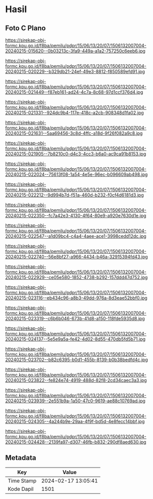 # Hasil

## Foto C Plano

https://sirekap-obj-formc.kpu.go.id/f8ba/pemilu/pdpr/15/06/13/20/07/1506132007004-20240215-015620--0b03213c-3fa9-449a-a1a2-757250c6eeb6.jpg

https://sirekap-obj-formc.kpu.go.id/f8ba/pemilu/pdpr/15/06/13/20/07/1506132007004-20240215-020229--b329db21-24ef-49e3-8812-f850589efd91.jpg

https://sirekap-obj-formc.kpu.go.id/f8ba/pemilu/pdpr/15/06/13/20/07/1506132007004-20240215-021449--f87eb161-ad24-4c7a-8c68-97d1ccf376d4.jpg

https://sirekap-obj-formc.kpu.go.id/f8ba/pemilu/pdpr/15/06/13/20/07/1506132007004-20240215-021331--924dc9b4-117e-418c-a2cb-908348d1fa02.jpg

https://sirekap-obj-formc.kpu.go.id/f8ba/pemilu/pdpr/15/06/13/20/07/1506132007004-20240215-021631--5aa69456-3c8d-4ffc-a18d-9f26f082a9c8.jpg

https://sirekap-obj-formc.kpu.go.id/f8ba/pemilu/pdpr/15/06/13/20/07/1506132007004-20240215-021905--7b8210c0-d4c3-4cc3-b6a0-ac9ca91b8153.jpg

https://sirekap-obj-formc.kpu.go.id/f8ba/pemilu/pdpr/15/06/13/20/07/1506132007004-20240215-022024--75613f08-1a54-4e5e-96ec-b096609ab498.jpg

https://sirekap-obj-formc.kpu.go.id/f8ba/pemilu/pdpr/15/06/13/20/07/1506132007004-20240215-022212--9d994b7d-f51a-460d-b232-f0cf4d6181d3.jpg

https://sirekap-obj-formc.kpu.go.id/f8ba/pemilu/pdpr/15/06/13/20/07/1506132007004-20240215-022350--fc7a42e3-4130-4f64-80e9-a920e7630d1e.jpg

https://sirekap-obj-formc.kpu.go.id/f8ba/pemilu/pdpr/15/06/13/20/07/1506132007004-20240215-022547--a1d09bc4-c4a4-4aee-ace1-3998cedd12dc.jpg

https://sirekap-obj-formc.kpu.go.id/f8ba/pemilu/pdpr/15/06/13/20/07/1506132007004-20240215-022740--56e8bf27-a966-4434-b46a-32915394fd43.jpg

https://sirekap-obj-formc.kpu.go.id/f8ba/pemilu/pdpr/15/06/13/20/07/1506132007004-20240215-022929--ce05e580-1852-4738-b292-157ddd47d752.jpg

https://sirekap-obj-formc.kpu.go.id/f8ba/pemilu/pdpr/15/06/13/20/07/1506132007004-20240215-023116--eb434c96-a8b3-49dd-976a-8d3eae52bbf0.jpg

https://sirekap-obj-formc.kpu.go.id/f8ba/pemilu/pdpr/15/06/13/20/07/1506132007004-20240215-023319--c6b6b046-673b-41d8-a150-118fde5935d8.jpg

https://sirekap-obj-formc.kpu.go.id/f8ba/pemilu/pdpr/15/06/13/20/07/1506132007004-20240215-024137--5e5e9a5a-fe42-4d02-8d55-470db5fd5b71.jpg

https://sirekap-obj-formc.kpu.go.id/f8ba/pemilu/pdpr/15/06/13/20/07/1506132007004-20240215-023702--b82c6395-b0d1-455b-8139-b0b38bedfd4c.jpg

https://sirekap-obj-formc.kpu.go.id/f8ba/pemilu/pdpr/15/06/13/20/07/1506132007004-20240215-023822--fe824e74-4919-488d-82f8-2cd34caec3a3.jpg

https://sirekap-obj-formc.kpu.go.id/f8ba/pemilu/pdpr/15/06/13/20/07/1506132007004-20240215-023939--2e551b9a-1a50-47c0-9619-ae88c10769ad.jpg

https://sirekap-obj-formc.kpu.go.id/f8ba/pemilu/pdpr/15/06/13/20/07/1506132007004-20240215-024305--4a244b9e-29aa-4f9f-bd5d-4e8fecc14bbf.jpg

https://sirekap-obj-formc.kpu.go.id/f8ba/pemilu/pdpr/15/06/13/20/07/1506132007004-20240215-024428--2139fa97-d307-46fb-b832-290df8aed630.jpg


## Metadata

| Key        | Value               |
| ---------- | ------------------- |
| Time Stamp | 2024-02-17 13:05:41 |
| Kode Dapil | 1501                |



